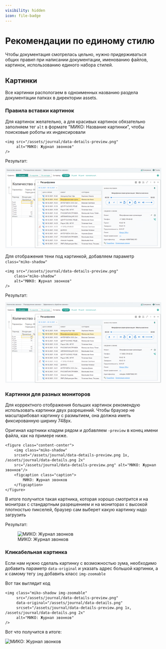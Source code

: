 ```yaml
---
visibility: hidden
icon: file-badge
---
```

# Рекомендации по единому стилю

Чтобы документация смотрелась цельно, нужно придерживаться общих правил при написании документации, 
именованию файлов, картинок, использованию единого набора стилей.

## Картинки
Все картинки распологаем в одноименных названию раздела документации папках в директории assets.

### Правила вставки картинок
Для картинок желательно, а для красивых картинок обязательно заполняем тег `alt` в формате "МИКО: Название картинки",
чтобы поисковые роботы их индексировали

```
<img src="/assets/journal/data-details-preview.png" 
     alt="МИКО: Журнал звонков"
/>
```

Результат:

<img src="/assets/journal/data-details-preview.png"
alt="МИКО: Журнал звонков"
/>


Для отображения тени под картинкой, добавляем параметр `class="miko-shadow"`

```
<img src="/assets/journal/data-details-preview.png" 
    class="miko-shadow" 
    alt="МИКО: Журнал звонков"
/>
```

Результат:

<img src="/assets/journal/data-details-preview.png"
class="miko-shadow"
alt="МИКО: Журнал звонков"
/>


### Картинки для разных мониторов
Для корректного отображения больших картинок рекомендую использовать картинки двух разрешений.
Чтобы браузер не масштарибовал картинку с размытием, она должна иметь фиксированную ширину 748px.

Оригинал картники кладем рядом и добавляем `-preview` в конец имени файла, как на примере ниже.

```
<figure class="content-center">
    <img class="miko-shadow"
    srcset="/assets/journal/data-details-preview.png 1x, /assets/journal/data-details.png 2x"
    src="/assets/journal/data-details-preview.png" alt="МИКО: Журнал звонков"/>
    <figcaption class="caption">
        МИКО: Журнал звонков
    </figcaption>
</figure>
```

В итоге получится такая картника, которая хорошо смотрится и на монитрах с стандартным разрешением и на мониторах с 
высокой плотностью пикселей, браузер сам выберет какую картинку надо загрузить

Результат:

<figure class="content-center">
    <img class="miko-shadow"
            src="/assets/journal/data-details-preview.png"
            srcset="/assets/journal/data-details-preview.png 1x, /assets/journal/data-details.png 2x"
            alt="МИКО: Журнал звонков"
    />
    <figcaption class="caption">
        МИКО: Журнал звонков
    </figcaption>
</figure>


### Кликабельная картинка

Если нам нужно сделаль картинку с возможностью зума, необходимо добавить параметр `data-original` и указать адрес 
большой картинки, а к самому тегу `img` добавить класс `img-zoomable`

Вот так выглядит код

```
<img class="miko-shadow img-zoomable" 
     src="/assets/journal/data-details-preview.png"
     data-original="/assets/journal/data-details.png"
     srcset="/assets/journal/data-details-preview.png 1x, /assets/journal/data-details.png 2x" 
     alt="МИКО: Журнал звонков"
/>
```

Вот что получится в итоге:

<img class="miko-shadow img-zoomable"
src="/assets/journal/data-details-preview.png"
data-original="/assets/journal/data-details.png"
srcset="/assets/journal/data-details-preview.png 1x, /assets/journal/data-details.png 2x"
alt="МИКО: Журнал звонков"
/>